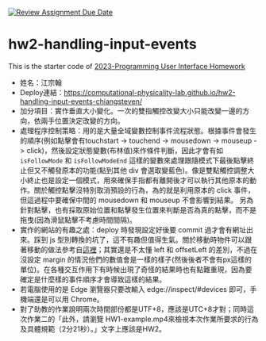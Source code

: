 [![Review Assignment Due Date](https://classroom.github.com/assets/deadline-readme-button-8d59dc4de5201274e310e4c54b9627a8934c3b88527886e3b421487c677d23eb.svg)](https://classroom.github.com/a/vtMjwcap)
# hw2-handling-input-events
This is the starter code of [2023-Programming User Interface Homework](https://hackmd.io/@akairisu/HkUibgmx3)

- 姓名：江宗翰
- Deploy連結：https://computational-physicality-lab.github.io/hw2-handling-input-events-chiangsteven/
- 加分項目：實作垂直大小變化。一次的雙指觸控改變大小只能改變一邊的方向，依兩手位置決定改變的方向。
- 處理程序控制策略：用的是大量全域變數控制事件流程狀態。根據事件會發生的順序(例如點擊會有touchstart -> touchend -> mousedown -> mouseup -> click)，然後設定狀態變數(布林值)來作條件判斷，因此才會有如 `isFollowMode` 和 `isFollowModeEnd` 這樣的變數來處理跟隨模式下最後點擊終止但又不觸發原本的功能(點到其他 div 會選取變藍色)。像是雙點觸控調整大小終止也是設定一個模式，用來確保手指都有離開後才可以執行其他原本的動作。關於觸控點擊沒特別取消預設的行為，為的就是利用原本的 click 事件，但這過程中要確保中間的 mousedown 和 mouseup 不會影響到結果。 另為針對點擊，也有採取原始位置和點擊發生位置來判斷是否為真的點擊，而不是拖曳(因為滑鼠點擊不考慮時間間隔)。
- 實作的網站的有趣之處：deploy 時發現設定好後要 commit 過才會有網址出來。踩到 js 型別轉換的坑了，這不有趣但值得生氣。關於移動時物件可以跟著移動的做法參考自[這裡](https://stackoverflow.com/questions/24050738/javascript-how-to-dynamically-move-div-by-clicking-and-dragging)；其實還是不太懂 left 和 offsetLeft 的差別，不過在沒設定 margin 的情況他們的數值會是一樣的樣子(然後後者不會有px這樣的單位)。在各種交互作用下有時候出現了奇怪的結果時也有點難重現，因為要確定是什麼樣的事件順序才會導致這樣的結果。
- 若電腦使用的是 Edge 瀏覽器只要改輸入 edge://inspect/#devices 即可，手機端還是可以用 Chrome。
- 對了助教的作業說明兩次時間部份都是UTF+8，應該是UTC+8才對；同時這次作業二的「此外，請瀏覽 HW1-example.mp4來檢視本次作業所要求的行為及具體規範（2分21秒）。」文字上應該是HW2。
